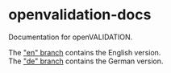 # openvalidation-docs
Documentation for openVALIDATION.

The ["en" branch](https://github.com/openvalidation/openvalidation-docs/tree/en) contains the English version.  
The ["de" branch](https://github.com/openvalidation/openvalidation-docs/tree/de) contains the German version.
